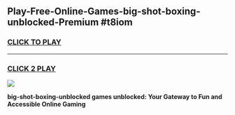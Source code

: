 
## Play-Free-Online-Games-big-shot-boxing-unblocked-Premium #t8iom
<h3>
<a href="https://premium.freeplayer.one?title=big-shot-boxing-unblocked&ref=8M">CLICK TO PLAY</a></h3>
<hr>

<h3>
<a href="https://premium.freeplayer.one?title=big-shot-boxing-unblocked&ref=8M">CLICK 2 PLAY</a>
  
</h3>

<a href="https://premium.freeplayer.one?title=big-shot-boxing-unblocked&ref=8M"><img src="https://clearcache.store/games.png"></a>


**big-shot-boxing-unblocked games unblocked: Your Gateway to Fun and Accessible Online Gaming**

